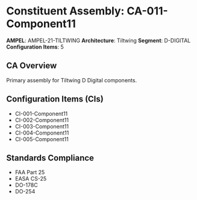 # Constituent Assembly: CA-011-Component11

**AMPEL**: AMPEL-21-TILTWING
**Architecture**: Tiltwing
**Segment**: D-DIGITAL
**Configuration Items**: 5

## CA Overview
Primary assembly for Tiltwing D Digital components.

## Configuration Items (CIs)
- CI-001-Component11
- CI-002-Component11
- CI-003-Component11
- CI-004-Component11
- CI-005-Component11

## Standards Compliance
- FAA Part 25
- EASA CS-25
- DO-178C
- DO-254

